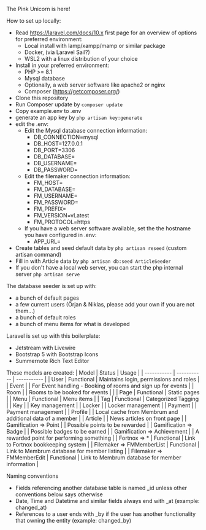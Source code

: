 The Pink Unicorn is here!

How to set up locally:

* Read https://laravel.com/docs/10.x first page for an overview of options for preferred environment:
  * Local install with lamp/xampp/mamp or similar package
  * Docker, (via Laravel Sail?)
  * WSL2 with a linux distribution of your choice
* Install in your preferred environment:
  * PHP >= 8.1
  * Mysql database
  * Optionally, a web server software like apache2 or nginx
  * Composer (https://getcomposer.org/)
* Clone this repository
* Run Composer update by `composer update`
* Copy example.env to .env
* generate an app key by `php artisan key:generate` 
* edit the .env:
  * Edit the Mysql database connection information:
    * DB_CONNECTION=mysql
    * DB_HOST=127.0.0.1
    * DB_PORT=3306
    * DB_DATABASE=
    * DB_USERNAME=
    * DB_PASSWORD=
  * Edit the filemaker connection information:
    * FM_HOST=
    * FM_DATABASE=
    * FM_USERNAME=
    * FM_PASSWORD=
    * FM_PREFIX=
    * FM_VERSION=vLatest
    * FM_PROTOCOL=https
  * If you have a web server software available, set the the hostname you have configured in .env:
    * APP_URL=
* Create tables and seed default data by `php artisan reseed` (custom artisan command)
* Fill in with Article data by `php artisan db:seed ArticleSeeder` 
* If you don't have a local web server, you can start the php internal server `php artisan serve` 

The database seeder is set up with:
  * a bunch of default pages
  * a few current users (Örjan & Niklas, please add your own if you are not them...)
  * a bunch of default roles
  * a bunch of menu items for what is developed

Laravel is set up with this boilerplate:
  * Jetstream with Livewire
  * Bootstrap 5 with Bootstrap Icons
  * Summernote Rich Text Editor

  These models are created:
 | Model | Status | Usage |
 | ----------- | ----------- | ----------- | 
 | User | Functional | Maintains login, permissions and roles |
 | Event | | For Event handling - Booking of rooms and sign up for events  |
 | Room | | Rooms to be booked for events |  |
 | Page | Functional | Static pages |
 | Menu | Functional | Menu items |
 | Tag | Functional | Categorized Tagging |
 | Key | | Key management |
 | Locker | | Locker management |
 | Payment | | Payment management |
 | Profile | | Local cache from Membrum and additional data of a member |
 | Article | | News articles on front page |
 | Gamification => Point | | Possible points to be rewarded |
 | Gamification => Badge | | Possible badges to be earned |
 | Gamification => Achievement | | A rewarded point for performing something |
 | Fortnox => * | Functional | Link to Fortnox bookkeeping system |
 | Filemaker => FMMemberList | Functional | Link to Membrum database for member listing |
 | Filemaker => FMMemberEdit | Functional | Link to Membrum database for member information |

Naming conventions
  * Fields referencing another database table is named <entity>_id unless other conventions below says otherwise
  * Date, Time and Datetime and similar fields always end with _at (example: changed_at)
  * References to a user ends with _by if the user has another functionality that owning the entity (example: changed_by)
